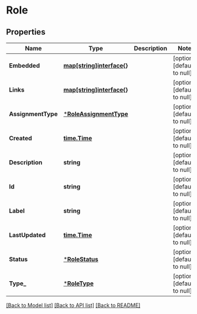 # Role

## Properties
Name | Type | Description | Notes
------------ | ------------- | ------------- | -------------
**Embedded** | [**map[string]interface{}**](interface{}.md) |  | [optional] [default to null]
**Links** | [**map[string]interface{}**](interface{}.md) |  | [optional] [default to null]
**AssignmentType** | [***RoleAssignmentType**](RoleAssignmentType.md) |  | [optional] [default to null]
**Created** | [**time.Time**](time.Time.md) |  | [optional] [default to null]
**Description** | **string** |  | [optional] [default to null]
**Id** | **string** |  | [optional] [default to null]
**Label** | **string** |  | [optional] [default to null]
**LastUpdated** | [**time.Time**](time.Time.md) |  | [optional] [default to null]
**Status** | [***RoleStatus**](RoleStatus.md) |  | [optional] [default to null]
**Type_** | [***RoleType**](RoleType.md) |  | [optional] [default to null]

[[Back to Model list]](../README.md#documentation-for-models) [[Back to API list]](../README.md#documentation-for-api-endpoints) [[Back to README]](../README.md)

